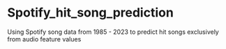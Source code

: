 # Spotify_hit_song_prediction
Using Spotify song data from 1985 - 2023 to predict hit songs exclusively from audio feature values
